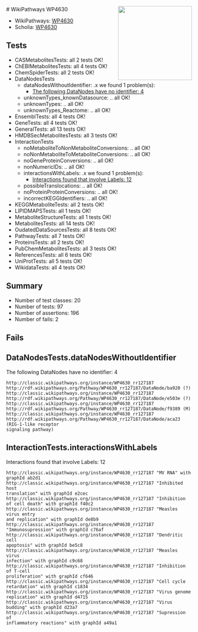 <img style="float: right; width: 200px" src="https://upload.wikimedia.org/wikipedia/commons/thumb/8/83/Wplogo_with_text_500.png/640px-Wplogo_with_text_500.png" />
# WikiPathways WP4630

* WikiPathways: [WP4630](https://wikipathways.org/pathways/WP4630)
* Scholia: [WP4630](https://scholia.toolforge.org/wikipathways/WP4630)
## Tests
* CASMetabolitesTests: all 2 tests OK!
* ChEBIMetabolitesTests: all 4 tests OK!
* ChemSpiderTests: all 2 tests OK!
* DataNodesTests
    * dataNodesWithoutIdentifier: .x we found 1 problem(s):
        * [The following DataNodes have no identifier: 4](#d2d32fa3)
    * unknownTypes_knownDatasource: .. all OK!
    * unknownTypes: .. all OK!
    * unknownTypes_Reactome: .. all OK!
* EnsemblTests: all 4 tests OK!
* GeneTests: all 4 tests OK!
* GeneralTests: all 13 tests OK!
* HMDBSecMetabolitesTests: all 3 tests OK!
* InteractionTests
    * noMetaboliteToNonMetaboliteConversions: .. all OK!
    * noNonMetaboliteToMetaboliteConversions: .. all OK!
    * noGeneProteinConversions: .. all OK!
    * nonNumericIDs: .. all OK!
    * interactionsWithLabels: .x we found 1 problem(s):
        * [Interactions found that involve Labels: 12](#fe97a8ba)
    * possibleTranslocations: .. all OK!
    * noProteinProteinConversions: .. all OK!
    * incorrectKEGGIdentifiers: .. all OK!
* KEGGMetaboliteTests: all 2 tests OK!
* LIPIDMAPSTests: all 1 tests OK!
* MetaboliteStructureTests: all 1 tests OK!
* MetabolitesTests: all 14 tests OK!
* OudatedDataSourcesTests: all 8 tests OK!
* PathwayTests: all 7 tests OK!
* ProteinsTests: all 2 tests OK!
* PubChemMetabolitesTests: all 3 tests OK!
* ReferencesTests: all 6 tests OK!
* UniProtTests: all 5 tests OK!
* WikidataTests: all 4 tests OK!


## Summary

* Number of test classes: 20
* Number of tests: 97
* Number of assertions: 196
* Number of fails: 2

## Fails

<a name="d2d32fa3" />

## DataNodesTests.dataNodesWithoutIdentifier

The following DataNodes have no identifier: 4
```
http://classic.wikipathways.org/instance/WP4630_rr127187 http://rdf.wikipathways.org/Pathway/WP4630_rr127187/DataNode/ba920 (?)
http://classic.wikipathways.org/instance/WP4630_rr127187 http://rdf.wikipathways.org/Pathway/WP4630_rr127187/DataNode/e503e (?)
http://classic.wikipathways.org/instance/WP4630_rr127187 http://rdf.wikipathways.org/Pathway/WP4630_rr127187/DataNode/f9389 (M)
http://classic.wikipathways.org/instance/WP4630_rr127187 http://rdf.wikipathways.org/Pathway/WP4630_rr127187/DataNode/aca23 (RIG-1-like receptor
signaling pathway)
```

<a name="fe97a8ba" />

## InteractionTests.interactionsWithLabels

Interactions found that involve Labels: 12
```
http://classic.wikipathways.org/instance/WP4630_rr127187 "MV RNA" with graphId ab2d1
http://classic.wikipathways.org/instance/WP4630_rr127187 "Inhibited host 
translation" with graphId e2cec
http://classic.wikipathways.org/instance/WP4630_rr127187 "Inhibition of cell death" with graphId f40c2
http://classic.wikipathways.org/instance/WP4630_rr127187 "Measles virus entry
and replication" with graphId de8b9
http://classic.wikipathways.org/instance/WP4630_rr127187 "Immunosupression" with graphId c76af
http://classic.wikipathways.org/instance/WP4630_rr127187 "Dendritic cell
apoptosis" with graphId be5c8
http://classic.wikipathways.org/instance/WP4630_rr127187 "Measles virus
infection" with graphId c9c68
http://classic.wikipathways.org/instance/WP4630_rr127187 "Inhibition of T-cell 
proliferation" with graphId cf646
http://classic.wikipathways.org/instance/WP4630_rr127187 "Cell cycle retardation" with graphId c1834
http://classic.wikipathways.org/instance/WP4630_rr127187 "Virus genome 
replication" with graphId d4715
http://classic.wikipathways.org/instance/WP4630_rr127187 "Virus budding" with graphId d23a7
http://classic.wikipathways.org/instance/WP4630_rr127187 "Supression of 
inflammatory reactions" with graphId a49a1
```

